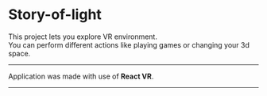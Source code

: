 # Story-of-light

This project lets you explore VR
environment.  
You can perform different
actions like playing games or changing
your 3d space. 

---

Application was
made with use of **React VR**.

---
